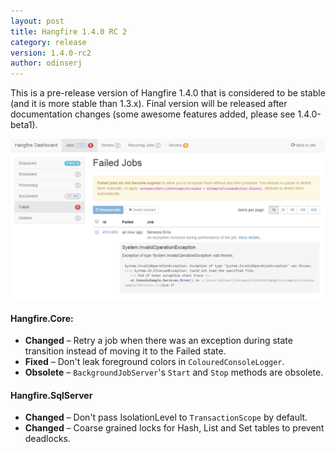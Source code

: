 ```yaml
---
layout: post
title: Hangfire 1.4.0 RC 2
category: release
version: 1.4.0-rc2
author: odinserj
---
```


This is a pre-release version of Hangfire 1.4.0 that is considered to be stable (and it is more stable than 1.3.x). Final version will be released after documentation changes (some awesome features added, please see 1.4.0-beta1).

[![New Dashboard](/img/new-dashboard.png)](/img/new-dashboard.png)

#### Hangfire.Core:
* **Changed** – Retry a job when there was an exception during state transition instead of moving it to the Failed state.
* **Fixed** – Don't leak foreground colors in `ColouredConsoleLogger`.
* **Obsolete** – `BackgroundJobServer`'s `Start` and `Stop` methods are obsolete.

#### Hangfire.SqlServer
* **Changed** – Don't pass IsolationLevel to `TransactionScope` by default.
* **Changed** – Coarse grained locks for Hash, List and Set tables to prevent deadlocks.